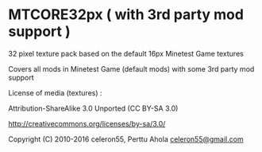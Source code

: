 # MTCORE32px ( with 3rd party mod support )

32 pixel texture pack based on the default 16px Minetest Game textures

Covers all mods in Minetest Game (default mods) with some 3rd party mod support

License of media (textures) :

Attribution-ShareAlike 3.0 Unported (CC BY-SA 3.0)

http://creativecommons.org/licenses/by-sa/3.0/




Copyright (C) 2010-2016 celeron55, Perttu Ahola <celeron55@gmail.com>
